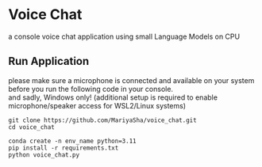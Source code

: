 # Voice Chat
a console voice chat application using small Language Models on CPU

## Run Application
please make sure a microphone is connected and available on your system before you run the following code in your console.
<br>
and sadly, Windows only! (additional setup is required to enable microphone/speaker access for WSL2/Linux systems)
```
git clone https://github.com/MariyaSha/voice_chat.git
cd voice_chat

conda create -n env_name python=3.11
pip install -r requirements.txt
python voice_chat.py
```
